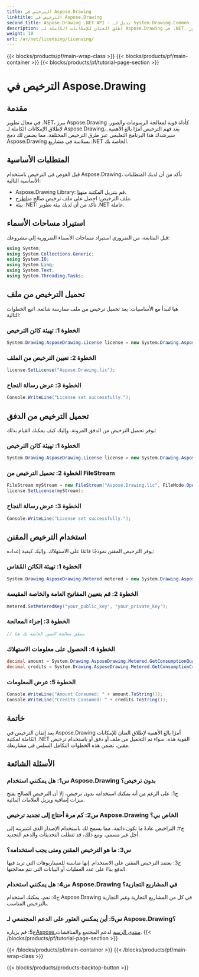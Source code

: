 ```yaml
---
title: الترخيص في Aspose.Drawing
linktitle: الترخيص في Aspose.Drawing
second_title: Aspose.Drawing .NET API - بديل لـ System.Drawing.Common
description: أطلق العنان للإمكانات الكاملة لـ Aspose.Drawing في .NET. الترخيص الرئيسي للتكامل السلس. قم بالتنزيل الآن ورفع مستوى الرسومات ومعالجة الصور.
weight: 10
url: /ar/net/licensing/licensing/
---
```


{{< blocks/products/pf/main-wrap-class >}}
{{< blocks/products/pf/main-container >}}
{{< blocks/products/pf/tutorial-page-section >}}

# الترخيص في Aspose.Drawing

## مقدمة

في مجال تطوير .NET، يبرز Aspose.Drawing كأداة قوية لمعالجة الرسومات والصور. لإطلاق الإمكانات الكاملة لـ Aspose.Drawing، يعد فهم الترخيص أمرًا بالغ الأهمية. سيرشدك هذا البرنامج التعليمي عبر طرق الترخيص المختلفة، مما يضمن لك دمج Aspose.Drawing بسلاسة في مشاريع .NET الخاصة بك.

## المتطلبات الأساسية

قبل الغوص في الترخيص باستخدام Aspose.Drawing، تأكد من أن لديك المتطلبات الأساسية التالية:

-  Aspose.Drawing Library: قم بتنزيل المكتبة من[هنا](https://releases.aspose.com/drawing/net/).
-  ملف الترخيص: احصل على ملف ترخيص صالح من[اطرح](https://purchase.aspose.com/buy).
- بيئة .NET: تأكد من أن لديك بيئة تطوير .NET عاملة.

## استيراد مساحات الأسماء

قبل المتابعة، من الضروري استيراد مساحات الأسماء الضرورية إلى مشروعك:

```csharp
using System;
using System.Collections.Generic;
using System.IO;
using System.Linq;
using System.Text;
using System.Threading.Tasks;
```

## تحميل الترخيص من ملف

هيا لنبدأ مع الأساسيات. يعد تحميل ترخيص من ملف ممارسة شائعة. اتبع الخطوات التالية:

### الخطوة 1: تهيئة كائن الترخيص

```csharp
System.Drawing.AsposeDrawing.License license = new System.Drawing.AsposeDrawing.License();
```

### الخطوة 2: تعيين الترخيص من الملف

```csharp
license.SetLicense("Aspose.Drawing.lic");
```

### الخطوة 3: عرض رسالة النجاح

```csharp
Console.WriteLine("License set successfully.");
```

## تحميل الترخيص من الدفق

يوفر تحميل الترخيص من الدفق المرونة. وإليك كيف يمكنك القيام بذلك:

### الخطوة 1: تهيئة كائن الترخيص

```csharp
System.Drawing.AsposeDrawing.License license = new System.Drawing.AsposeDrawing.License();
```

### الخطوة 2: تحميل الترخيص من FileStream

```csharp
FileStream myStream = new FileStream("Aspose.Drawing.lic", FileMode.Open);
license.SetLicense(myStream);
```

### الخطوة 3: عرض رسالة النجاح

```csharp
Console.WriteLine("License set successfully.");
```

## استخدام الترخيص المقنن

يوفر الترخيص المقنن نموذجًا قائمًا على الاستهلاك. وإليك كيفية إعداده:

### الخطوة 1: تهيئة الكائن المُقاس

```csharp
System.Drawing.AsposeDrawing.Metered metered = new System.Drawing.AsposeDrawing.Metered();
```

### الخطوة 2: قم بتعيين المفاتيح العامة والخاصة المقيسة

```csharp
metered.SetMeteredKey("your_public_key", "your_private_key");
```

### الخطوة 3: إجراء المعالجة

```csharp
// منطق معالجة الصور الخاصة بك هنا
```

### الخطوة 4: الحصول على معلومات الاستهلاك

```csharp
decimal amount = System.Drawing.AsposeDrawing.Metered.GetConsumptionQuantity();
decimal credits = System.Drawing.AsposeDrawing.Metered.GetConsumptionCredit();
```

### الخطوة 5: عرض المعلومات

```csharp
Console.WriteLine("Amount Consumed: " + amount.ToString());
Console.WriteLine("Credits Consumed: " + credits.ToString());
```

## خاتمة

يعد إتقان الترخيص في Aspose.Drawing أمرًا بالغ الأهمية لإطلاق العنان للإمكانات الكاملة لمكتبة .NET القوية هذه. سواء تم التحميل من ملف أو دفق أو باستخدام ترخيص مقنن، تضمن هذه الخطوات التكامل السلس في مشاريعك.

## الأسئلة الشائعة

### س1: هل يمكنني استخدام Aspose.Drawing بدون ترخيص؟

ج1: على الرغم من أنه يمكنك استخدامه بدون ترخيص، إلا أن الترخيص الصالح يفتح ميزات إضافية ويزيل العلامات المائية.

### س2: كم مرة أحتاج إلى تجديد ترخيص Aspose.Drawing الخاص بي؟

ج٢: التراخيص عادةً ما تكون دائمة، مما يسمح لك باستخدام الإصدار الذي اشتريته إلى أجل غير مسمى. ومع ذلك، قد تتطلب التحديثات والدعم التجديد.

### س3: ما هو الترخيص المقنن ومتى يجب استخدامه؟

ج3: يعتمد الترخيص المقنن على الاستخدام. إنها مناسبة للسيناريوهات التي تريد فيها الدفع بناءً على عدد العمليات أو البيانات التي تتم معالجتها.

### س4: هل يمكنني استخدام Aspose.Drawing في المشاريع التجارية؟

ج4: نعم، يمكنك استخدام Aspose.Drawing في كل من المشاريع التجارية وغير التجارية بالترخيص المناسب.

### س5: أين يمكنني العثور على الدعم المجتمعي لـ Aspose.Drawing؟

 ج5: قم بزيارة[Aspose.منتدى الرسم](https://forum.aspose.com/c/diagram/17) لدعم المجتمع والمناقشات.
{{< /blocks/products/pf/tutorial-page-section >}}

{{< /blocks/products/pf/main-container >}}
{{< /blocks/products/pf/main-wrap-class >}}

{{< blocks/products/products-backtop-button >}}
